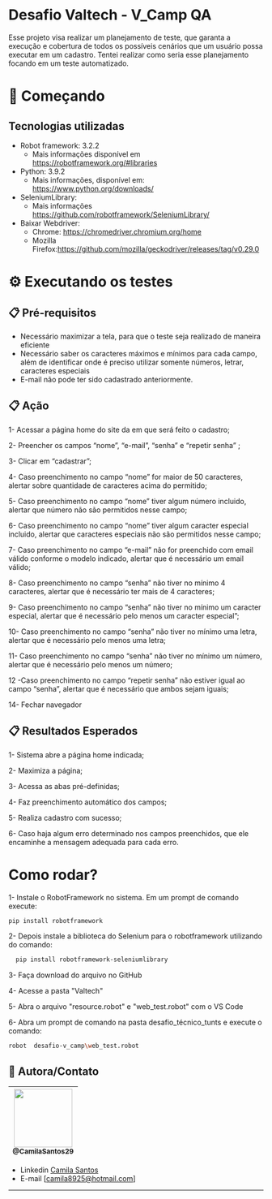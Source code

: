 #  Desafio Valtech - V_Camp QA 

<p> Esse projeto visa realizar um planejamento de teste, que garanta a execução e cobertura de todos os possíveis cenários que um usuário possa executar em um cadastro. Tentei realizar como seria esse planejamento focando em um teste automatizado. </p>


# 🚀 Começando

## Tecnologias utilizadas
  * Robot framework: 3.2.2
    * Mais informações disponível em https://robotframework.org/#libraries
 * Python: 3.9.2
   * Mais informações, disponível em: https://www.python.org/downloads/
 * SeleniumLibrary:
    * Mais informações https://github.com/robotframework/SeleniumLibrary/
 * Baixar Webdriver: 
    * Chrome: https://chromedriver.chromium.org/home  
    * Mozilla Firefox:https://github.com/mozilla/geckodriver/releases/tag/v0.29.0 



# ⚙️ Executando os testes
## 📋 Pré-requisitos
* Necessário maximizar a tela, para que o teste seja realizado de maneira eficiente
* Necessário saber os caracteres máximos e mínimos para cada campo, além de identificar onde é preciso utilizar somente números, letrar, caracteres especiais
* E-mail não pode ter sido cadastrado anteriormente.


## 📋 Ação
 1- Acessar a página home do site da em que será feito o cadastro;

 2- Preencher os campos “nome”, “e-mail”, “senha” e “repetir senha” ;

 3-  Clicar em “cadastrar”;

 4-  Caso preenchimento no campo “nome” for maior de 50 caracteres, alertar sobre quantidade de caracteres acima do permitido;

 5- Caso preenchimento no campo “nome” tiver algum número incluido, alertar que número não são permitidos nesse campo;

 6- Caso preenchimento no campo “nome” tiver algum caracter especial incluido, alertar que caracteres especiais não são permitidos nesse campo;

 7- Caso preenchimento no campo “e-mail” não for preenchido com email válido conforme o modelo indicado, alertar que é necessário um email válido;

 8- Caso preenchimento no campo “senha” não tiver no mínimo 4 caracteres, alertar que é necessário ter mais de 4 caracteres;

 9- Caso preenchimento no campo “senha” não tiver no mínimo um caracter especial, alertar que é necessário pelo menos um caracter especial”;

 10- Caso preenchimento no campo “senha” não tiver no mínimo uma letra, alertar que é necessário pelo menos uma letra;

 11- Caso preenchimento no campo “senha” não tiver no mínimo um número, alertar que é necessário pelo menos um número;

12 -Caso preenchimento no campo “repetir senha” não estiver igual ao campo “senha”, alertar que é necessário que ambos sejam iguais;

14-  Fechar navegador

## 📋 Resultados Esperados
1-	Sistema abre a página home indicada;

2-	Maximiza a página;

3-	Acessa as abas pré-definidas;

4-	Faz preenchimento automático dos campos;

5- Realiza cadastro com sucesso;

6- Caso haja algum erro determinado nos campos preenchidos, que ele encaminhe a mensagem adequada para cada erro.

# Como rodar?

1- Instale o RobotFramework no sistema. Em um prompt de comando execute:
```bash
pip install robotframework
```

2- Depois instale a biblioteca do Selenium para o robotframework utilizando do comando: 

```bash
  pip install robotframework-seleniumlibrary
```
3- Faça download do arquivo no GitHub

4- Acesse a pasta "Valtech" 

5- Abra o arquivo "resource.robot" e "web_test.robot" com o VS Code

6- Abra um prompt de comando na pasta desafio_técnico_tunts e execute o comando: 
```bash 
robot  desafio-v_camp\web_test.robot
```



## 📌 Autora/Contato

| [<img src="https://avatars.githubusercontent.com/u/88860081?s=400&u=62b41e4fc319244c5807bd7da1decd28e1be8d6f&v=4" width=115><br><sub>@CamilaSantos29</sub>](https://github.com/CamilaSantos29) |
| :---: |


- Linkedin  [Camila Santos](https://www.linkedin.com/in/camila-o-santos/ )
- E-mail [camila8925@hotmail.com]
---


